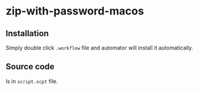 # zip-with-password-macos

## Installation 
Simply double click `.workflow` file and automator will install it automatically.

## Source code
Is in `script.scpt` file.